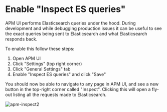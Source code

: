 # Enable "Inspect ES queries"

APM UI performs Elasticsearch queries under the hood. During development and while debugging production issues it can be useful to see the exact queries being sent to Elasticsearch and what Elasticsearch responds back. 

To enable this follow these steps:

1. Open APM UI
2. Click "Settings" (top right corner)
3. Click "General Settings" tab
4. Enable "Inspect ES queries" and click "Save"

You should now be able to navigate to any page in APM UI, and see a new button in the top-right corner called "Inspect". Clicking this will open a fly-out listing all the requests made to Elasticsearch.

![apm-inspect2](https://github.com/elastic/kibana/assets/209966/ba5ebad9-cecc-4ed8-b6c6-9ffc0ce14c6d)
